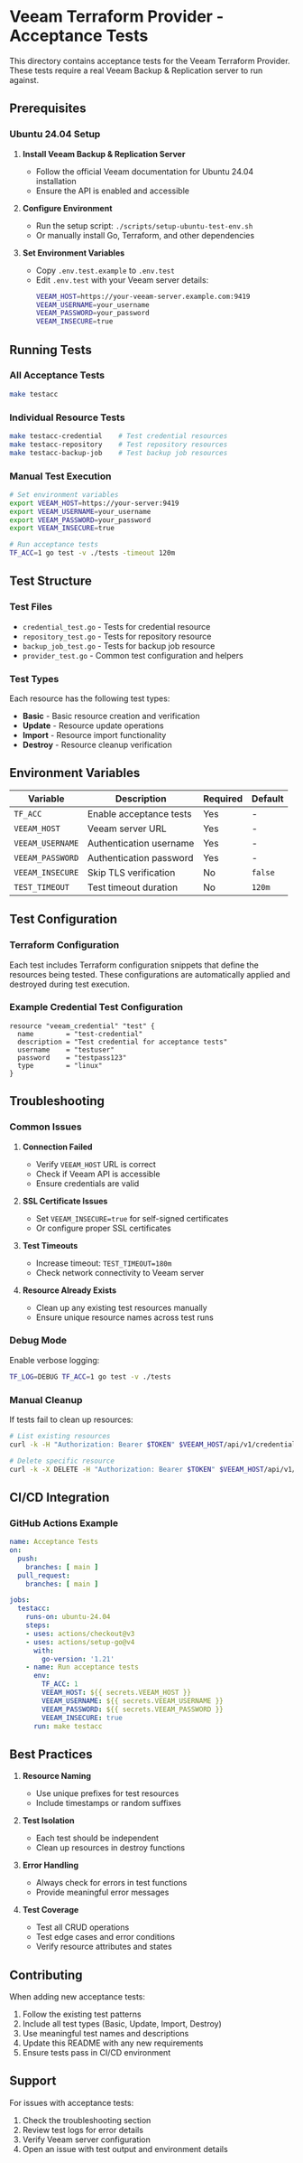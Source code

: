 # Veeam Terraform Provider - Acceptance Tests

This directory contains acceptance tests for the Veeam Terraform Provider. These tests require a real Veeam Backup & Replication server to run against.

## Prerequisites

### Ubuntu 24.04 Setup

1. **Install Veeam Backup & Replication Server**
   - Follow the official Veeam documentation for Ubuntu 24.04 installation
   - Ensure the API is enabled and accessible

2. **Configure Environment**
   - Run the setup script: `./scripts/setup-ubuntu-test-env.sh`
   - Or manually install Go, Terraform, and other dependencies

3. **Set Environment Variables**
   - Copy `.env.test.example` to `.env.test`
   - Edit `.env.test` with your Veeam server details:
     ```bash
     VEEAM_HOST=https://your-veeam-server.example.com:9419
     VEEAM_USERNAME=your_username
     VEEAM_PASSWORD=your_password
     VEEAM_INSECURE=true
     ```

## Running Tests

### All Acceptance Tests
```bash
make testacc
```

### Individual Resource Tests
```bash
make testacc-credential    # Test credential resources
make testacc-repository    # Test repository resources  
make testacc-backup-job    # Test backup job resources
```

### Manual Test Execution
```bash
# Set environment variables
export VEEAM_HOST=https://your-server:9419
export VEEAM_USERNAME=your_username
export VEEAM_PASSWORD=your_password
export VEEAM_INSECURE=true

# Run acceptance tests
TF_ACC=1 go test -v ./tests -timeout 120m
```

## Test Structure

### Test Files
- `credential_test.go` - Tests for credential resource
- `repository_test.go` - Tests for repository resource
- `backup_job_test.go` - Tests for backup job resource
- `provider_test.go` - Common test configuration and helpers

### Test Types
Each resource has the following test types:
- **Basic** - Basic resource creation and verification
- **Update** - Resource update operations
- **Import** - Resource import functionality
- **Destroy** - Resource cleanup verification

## Environment Variables

| Variable | Description | Required | Default |
|----------|-------------|----------|---------|
| `TF_ACC` | Enable acceptance tests | Yes | - |
| `VEEAM_HOST` | Veeam server URL | Yes | - |
| `VEEAM_USERNAME` | Authentication username | Yes | - |
| `VEEAM_PASSWORD` | Authentication password | Yes | - |
| `VEEAM_INSECURE` | Skip TLS verification | No | `false` |
| `TEST_TIMEOUT` | Test timeout duration | No | `120m` |

## Test Configuration

### Terraform Configuration
Each test includes Terraform configuration snippets that define the resources being tested. These configurations are automatically applied and destroyed during test execution.

### Example Credential Test Configuration
```hcl
resource "veeam_credential" "test" {
  name        = "test-credential"
  description = "Test credential for acceptance tests"
  username    = "testuser"
  password    = "testpass123"
  type        = "linux"
}
```

## Troubleshooting

### Common Issues

1. **Connection Failed**
   - Verify `VEEAM_HOST` URL is correct
   - Check if Veeam API is accessible
   - Ensure credentials are valid

2. **SSL Certificate Issues**
   - Set `VEEAM_INSECURE=true` for self-signed certificates
   - Or configure proper SSL certificates

3. **Test Timeouts**
   - Increase timeout: `TEST_TIMEOUT=180m`
   - Check network connectivity to Veeam server

4. **Resource Already Exists**
   - Clean up any existing test resources manually
   - Ensure unique resource names across test runs

### Debug Mode
Enable verbose logging:
```bash
TF_LOG=DEBUG TF_ACC=1 go test -v ./tests
```

### Manual Cleanup
If tests fail to clean up resources:
```bash
# List existing resources
curl -k -H "Authorization: Bearer $TOKEN" $VEEAM_HOST/api/v1/credentials

# Delete specific resource
curl -k -X DELETE -H "Authorization: Bearer $TOKEN" $VEEAM_HOST/api/v1/credentials/$ID
```

## CI/CD Integration

### GitHub Actions Example
```yaml
name: Acceptance Tests
on:
  push:
    branches: [ main ]
  pull_request:
    branches: [ main ]

jobs:
  testacc:
    runs-on: ubuntu-24.04
    steps:
    - uses: actions/checkout@v3
    - uses: actions/setup-go@v4
      with:
        go-version: '1.21'
    - name: Run acceptance tests
      env:
        TF_ACC: 1
        VEEAM_HOST: ${{ secrets.VEEAM_HOST }}
        VEEAM_USERNAME: ${{ secrets.VEEAM_USERNAME }}
        VEEAM_PASSWORD: ${{ secrets.VEEAM_PASSWORD }}
        VEEAM_INSECURE: true
      run: make testacc
```

## Best Practices

1. **Resource Naming**
   - Use unique prefixes for test resources
   - Include timestamps or random suffixes

2. **Test Isolation**
   - Each test should be independent
   - Clean up resources in destroy functions

3. **Error Handling**
   - Always check for errors in test functions
   - Provide meaningful error messages

4. **Test Coverage**
   - Test all CRUD operations
   - Test edge cases and error conditions
   - Verify resource attributes and states

## Contributing

When adding new acceptance tests:

1. Follow the existing test patterns
2. Include all test types (Basic, Update, Import, Destroy)
3. Use meaningful test names and descriptions
4. Update this README with any new requirements
5. Ensure tests pass in CI/CD environment

## Support

For issues with acceptance tests:
1. Check the troubleshooting section
2. Review test logs for error details
3. Verify Veeam server configuration
4. Open an issue with test output and environment details
